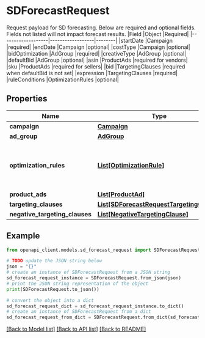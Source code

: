# SDForecastRequest

Request payload for SD forecasting. Below are required and optional fields. Fields not listed will not impact forecast results. |Field              |Object            |Required| |-------------------|------------------|--------| |startDate          |Campaign          |required| |endDate            |Campaign          |optional| |costType           |Campaign          |optional| |bidOptimization    |AdGroup           |required| |creativeType       |AdGroup           |optional| |defaultBid         |AdGroup           |optional| |asin               |ProductAds        |required for vendors| |sku                |ProductAds        |required for sellers| |bid                |TargetingClauses  |required when defaultBid is not set| |expression         |TargetingClauses  |required| |ruleConditions     |OptimizationRules |optional|

## Properties

Name | Type | Description | Notes
------------ | ------------- | ------------- | -------------
**campaign** | [**Campaign**](Campaign.md) |  | 
**ad_group** | [**AdGroup**](AdGroup.md) |  | 
**optimization_rules** | [**List[OptimizationRule]**](OptimizationRule.md) | A list of SD optimization rules. Forecast will be affected by the optimization strategy rules.  Currently, supported rule metrics by forecast are &#x60;COST_PER_CLICK&#x60;, &#x60;COST_PER_THOUSAND_VIEWABLE_IMPRESSIONS&#x60; and &#x60;COST_PER_ORDER&#x60;. | [optional] 
**product_ads** | [**List[ProductAd]**](ProductAd.md) |  | 
**targeting_clauses** | [**List[SDForecastRequestTargetingClause]**](SDForecastRequestTargetingClause.md) | A list of SD targeting clauses. | 
**negative_targeting_clauses** | [**List[NegativeTargetingClause]**](NegativeTargetingClause.md) | A list of SD negative targeting clauses. | [optional] 

## Example

```python
from openapi_client.models.sd_forecast_request import SDForecastRequest

# TODO update the JSON string below
json = "{}"
# create an instance of SDForecastRequest from a JSON string
sd_forecast_request_instance = SDForecastRequest.from_json(json)
# print the JSON string representation of the object
print(SDForecastRequest.to_json())

# convert the object into a dict
sd_forecast_request_dict = sd_forecast_request_instance.to_dict()
# create an instance of SDForecastRequest from a dict
sd_forecast_request_from_dict = SDForecastRequest.from_dict(sd_forecast_request_dict)
```
[[Back to Model list]](../README.md#documentation-for-models) [[Back to API list]](../README.md#documentation-for-api-endpoints) [[Back to README]](../README.md)



